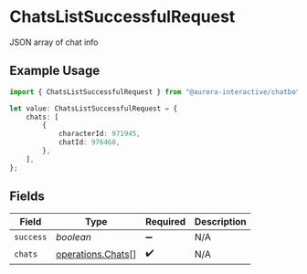 # ChatsListSuccessfulRequest

JSON array of chat info

## Example Usage

```typescript
import { ChatsListSuccessfulRequest } from "@aurora-interactive/chatbot-api-sdk/models/operations";

let value: ChatsListSuccessfulRequest = {
    chats: [
        {
            characterId: 971945,
            chatId: 976460,
        },
    ],
};
```

## Fields

| Field                                                  | Type                                                   | Required                                               | Description                                            |
| ------------------------------------------------------ | ------------------------------------------------------ | ------------------------------------------------------ | ------------------------------------------------------ |
| `success`                                              | *boolean*                                              | :heavy_minus_sign:                                     | N/A                                                    |
| `chats`                                                | [operations.Chats](../../models/operations/chats.md)[] | :heavy_check_mark:                                     | N/A                                                    |